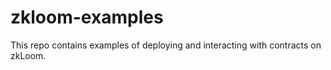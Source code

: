 # zkloom-examples

This repo contains examples of deploying and interacting with contracts on zkLoom.
